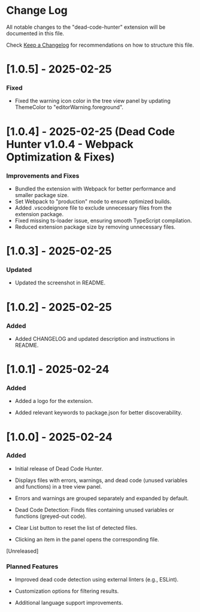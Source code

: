 # Change Log

All notable changes to the "dead-code-hunter" extension will be documented in this file.

Check [Keep a Changelog](http://keepachangelog.com/) for recommendations on how to structure this file.

# [1.0.5] - 2025-02-25

### Fixed

- Fixed the warning icon color in the tree view panel by updating ThemeColor to "editorWarning.foreground".

# [1.0.4] - 2025-02-25 (Dead Code Hunter v1.0.4 - Webpack Optimization & Fixes)

### Improvements and Fixes

- Bundled the extension with Webpack for better performance and smaller package size.
- Set Webpack to "production" mode to ensure optimized builds.
- Added .vscodeignore file to exclude unnecessary files from the extension package.
- Fixed missing ts-loader issue, ensuring smooth TypeScript compilation.
- Reduced extension package size by removing unnecessary files.

# [1.0.3] - 2025-02-25

### Updated

- Updated the screenshot in README.

# [1.0.2] - 2025-02-25

### Added

- Added CHANGELOG and updated description and instructions in README.

# [1.0.1] - 2025-02-24

### Added

- Added a logo for the extension.

- Added relevant keywords to package.json for better discoverability.

# [1.0.0] - 2025-02-24

### Added

- Initial release of Dead Code Hunter.

- Displays files with errors, warnings, and dead code (unused variables and functions) in a tree view panel.

- Errors and warnings are grouped separately and expanded by default.

- Dead Code Detection: Finds files containing unused variables or functions (greyed-out code).

- Clear List button to reset the list of detected files.

- Clicking an item in the panel opens the corresponding file.

[Unreleased]

### Planned Features

- Improved dead code detection using external linters (e.g., ESLint).

- Customization options for filtering results.

- Additional language support improvements.

